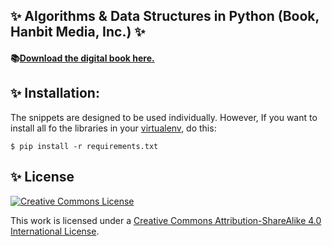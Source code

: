 ##   ✨ Algorithms & Data Structures in Python (Book, Hanbit Media, Inc.)  ✨ 

#### 📚[Download the digital book here.](https://github.com/bt3gl/Python-and-Algorithms-and-Data-Structures/blob/master/book/book_second_edition.pdf)


##  ✨ Installation:

The snippets are designed to be used individually. However, If you want  to install all fo the libraries in your [virtualenv](https://coderwall.com/p/8-aeka), do this:

```
$ pip install -r requirements.txt
```


##  ✨ License

<a rel="license" href="http://creativecommons.org/licenses/by-sa/4.0/"><img alt="Creative Commons License" style="border-width:0" src="http://i.creativecommons.org/l/by-sa/4.0/88x31.png" /></a><br />

This work is licensed under a [Creative Commons Attribution-ShareAlike 4.0 International License](http://creativecommons.org/licenses/by-sa/4.0/).
